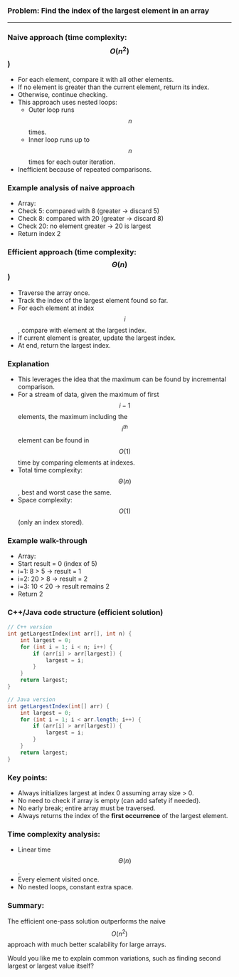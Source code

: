 ### Problem: Find the index of the largest element in an array

***

### Naive approach (time complexity: $$O(n^2)$$)
- For each element, compare it with all other elements.
- If no element is greater than the current element, return its index.
- Otherwise, continue checking.
- This approach uses nested loops:
  - Outer loop runs $$n$$ times.
  - Inner loop runs up to $$n$$ times for each outer iteration.
- Inefficient because of repeated comparisons.

### Example analysis of naive approach
- Array: 
- Check 5: compared with 8 (greater → discard 5)
- Check 8: compared with 20 (greater → discard 8)
- Check 20: no element greater → 20 is largest
- Return index 2

### Efficient approach (time complexity: $$\Theta(n)$$)
- Traverse the array once.
- Track the index of the largest element found so far.
- For each element at index $$i$$, compare with element at the largest index.
- If current element is greater, update the largest index.
- At end, return the largest index.

### Explanation
- This leverages the idea that the maximum can be found by incremental comparison.
- For a stream of data, given the maximum of first $$i-1$$ elements, the maximum including the $$i^{th}$$ element can be found in $$O(1)$$ time by comparing elements at indexes.
- Total time complexity: $$\Theta(n)$$, best and worst case the same.
- Space complexity: $$O(1)$$ (only an index stored).

### Example walk-through
- Array: 
- Start result = 0 (index of 5)
- i=1: 8 > 5 → result = 1
- i=2: 20 > 8 → result = 2
- i=3: 10 < 20 → result remains 2
- Return 2

### C++/Java code structure (efficient solution)

```cpp
// C++ version
int getLargestIndex(int arr[], int n) {
    int largest = 0;
    for (int i = 1; i < n; i++) {
        if (arr[i] > arr[largest]) {
            largest = i;
        }
    }
    return largest;
}
```

```java
// Java version
int getLargestIndex(int[] arr) {
    int largest = 0;
    for (int i = 1; i < arr.length; i++) {
        if (arr[i] > arr[largest]) {
            largest = i;
        }
    }
    return largest;
}
```

### Key points:
- Always initializes largest at index 0 assuming array size > 0.
- No need to check if array is empty (can add safety if needed).
- No early break; entire array must be traversed.
- Always returns the index of the **first occurrence** of the largest element.

### Time complexity analysis:
- Linear time $$\Theta(n)$$.
- Every element visited once.
- No nested loops, constant extra space.

### Summary:  
The efficient one-pass solution outperforms the naive $$O(n^2)$$ approach with much better scalability for large arrays.

Would you like me to explain common variations, such as finding second largest or largest value itself?